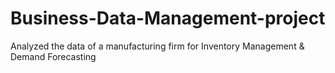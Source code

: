 # Business-Data-Management-project
Analyzed the data of a manufacturing firm for Inventory Management &amp; Demand Forecasting

